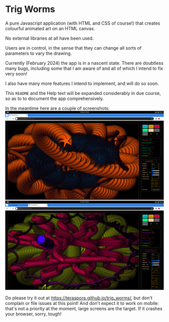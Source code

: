 # Trig Worms

A pure Javascript application (with HTML and CSS of course!) that creates colourful animated art on an HTML canvas.

No external libraries at all have been used.

Users are in control, in the sense that they can change all sorts of parameters to vary the drawing.

Currently (February 2024) the app is in a nascent state.   There are doubtless many bugs, including some that I am aware of and all of which I intend to fix very soon!

I also have many more features I intend to implement, and will do so soon.

This `README` and the Help text will be expanded considerably in due course, so as to to document the app comprehensively.

In the meantime here are a couple of screenshots:
![](media/tw_00.png)
![](media/tw_01.png)


Do please try it out at <https://teraspora.github.io/trig_worms/>, but don't complain or file issues at this point!   And don't expect it to work on mobile:  that's not a priority at the moment, large screens are the target.   If it crashes your browser, sorry, tough!